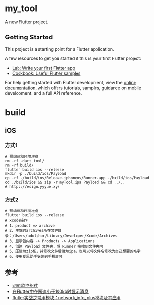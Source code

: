# my_tool

A new Flutter project.

## Getting Started

This project is a starting point for a Flutter application.

A few resources to get you started if this is your first Flutter project:      

- [Lab: Write your first Flutter app](https://docs.flutter.dev/get-started/codelab)
- [Cookbook: Useful Flutter samples](https://docs.flutter.dev/cookbook)

For help getting started with Flutter development, view the
[online documentation](https://docs.flutter.dev/), which offers tutorials,
samples, guidance on mobile development, and a full API reference.

# build

## iOS

### 方式1
```shell
# 预编译和环境准备
rm -rf .dart_tool/
rm -rf build/
flutter build ios --release
mkdir -p ./build/ios/Payload
cp -rf ./build/ios/Release-iphoneos/Runner.app ./build/ios/Payload
cd ./build/ios && zip -r myTool.ipa Payload && cd ../..
# https://esign.yyyue.xyz
```

### 方式2
```shell
# 预编译和环境准备
flutter build ios --release
# xcode操作
# 1、product => archive
# 2、生成的archives所在文件目录：/Users/adolphor/Library/Developer/Xcode/Archives
# 3、显示包内容 -> Products -> Applications
# 4、创建 Payload 文件夹，将 Runner 拖拽到文件夹内
# 5、压缩为zip包，并修改文件后缀为ipa，也可以将文件名修改为自己想要的名字
# 6、使用爱思助手安装到手机即可
```


## 参考
* [网速监控组件](https://pub.dev/packages/internet_speed_test)
* [在Flutter中在网速小于100kb时显示消息](https://www.volcengine.com/theme/4768282-R-7-1)
* [flutter实战之常用模块：network_info_plus模块及其应用](https://bbs.huaweicloud.com/blogs/405630)
